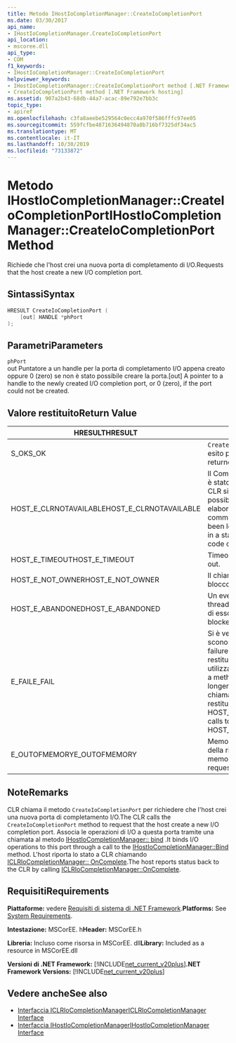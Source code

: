 ```yaml
---
title: Metodo IHostIoCompletionManager::CreateIoCompletionPort
ms.date: 03/30/2017
api_name:
- IHostIoCompletionManager.CreateIoCompletionPort
api_location:
- mscoree.dll
api_type:
- COM
f1_keywords:
- IHostIoCompletionManager::CreateIoCompletionPort
helpviewer_keywords:
- IHostIoCompletionManager::CreateIoCompletionPort method [.NET Framework hosting]
- CreateIoCompletionPort method [.NET Framework hosting]
ms.assetid: 907a2b43-68db-44a7-acac-89e792e7bb3c
topic_type:
- apiref
ms.openlocfilehash: c3fa8aeebe529564c0ecc4a970f586fffc97ee05
ms.sourcegitcommit: 559fcfbe4871636494870a8b716bf7325df34ac5
ms.translationtype: MT
ms.contentlocale: it-IT
ms.lasthandoff: 10/30/2019
ms.locfileid: "73133872"
---
```

# <a name="ihostiocompletionmanagercreateiocompletionport-method"></a><span data-ttu-id="87d2e-102">Metodo IHostIoCompletionManager::CreateIoCompletionPort</span><span class="sxs-lookup"><span data-stu-id="87d2e-102">IHostIoCompletionManager::CreateIoCompletionPort Method</span></span>
<span data-ttu-id="87d2e-103">Richiede che l'host crei una nuova porta di completamento di I/O.</span><span class="sxs-lookup"><span data-stu-id="87d2e-103">Requests that the host create a new I/O completion port.</span></span>  
  
## <a name="syntax"></a><span data-ttu-id="87d2e-104">Sintassi</span><span class="sxs-lookup"><span data-stu-id="87d2e-104">Syntax</span></span>  
  
```cpp  
HRESULT CreateIoCompletionPort (  
    [out] HANDLE *phPort  
);  
```  
  
## <a name="parameters"></a><span data-ttu-id="87d2e-105">Parametri</span><span class="sxs-lookup"><span data-stu-id="87d2e-105">Parameters</span></span>  
 `phPort`  
 <span data-ttu-id="87d2e-106">out Puntatore a un handle per la porta di completamento I/O appena creato oppure 0 (zero) se non è stato possibile creare la porta.</span><span class="sxs-lookup"><span data-stu-id="87d2e-106">[out] A pointer to a handle to the newly created I/O completion port, or 0 (zero), if the port could not be created.</span></span>  
  
## <a name="return-value"></a><span data-ttu-id="87d2e-107">Valore restituito</span><span class="sxs-lookup"><span data-stu-id="87d2e-107">Return Value</span></span>  
  
|<span data-ttu-id="87d2e-108">HRESULT</span><span class="sxs-lookup"><span data-stu-id="87d2e-108">HRESULT</span></span>|<span data-ttu-id="87d2e-109">Descrizione</span><span class="sxs-lookup"><span data-stu-id="87d2e-109">Description</span></span>|  
|-------------|-----------------|  
|<span data-ttu-id="87d2e-110">S_OK</span><span class="sxs-lookup"><span data-stu-id="87d2e-110">S_OK</span></span>|<span data-ttu-id="87d2e-111">`CreateIoCompletionPort` ha restituito un esito positivo.</span><span class="sxs-lookup"><span data-stu-id="87d2e-111">`CreateIoCompletionPort` returned successfully.</span></span>|  
|<span data-ttu-id="87d2e-112">HOST_E_CLRNOTAVAILABLE</span><span class="sxs-lookup"><span data-stu-id="87d2e-112">HOST_E_CLRNOTAVAILABLE</span></span>|<span data-ttu-id="87d2e-113">Il Common Language Runtime (CLR) non è stato caricato in un processo oppure CLR si trova in uno stato in cui non è possibile eseguire codice gestito o elaborare la chiamata correttamente.</span><span class="sxs-lookup"><span data-stu-id="87d2e-113">The common language runtime (CLR) has not been loaded into a process, or the CLR is in a state in which it cannot run managed code or process the call successfully.</span></span>|  
|<span data-ttu-id="87d2e-114">HOST_E_TIMEOUT</span><span class="sxs-lookup"><span data-stu-id="87d2e-114">HOST_E_TIMEOUT</span></span>|<span data-ttu-id="87d2e-115">Timeout della chiamata.</span><span class="sxs-lookup"><span data-stu-id="87d2e-115">The call timed out.</span></span>|  
|<span data-ttu-id="87d2e-116">HOST_E_NOT_OWNER</span><span class="sxs-lookup"><span data-stu-id="87d2e-116">HOST_E_NOT_OWNER</span></span>|<span data-ttu-id="87d2e-117">Il chiamante non è il proprietario del blocco.</span><span class="sxs-lookup"><span data-stu-id="87d2e-117">The caller does not own the lock.</span></span>|  
|<span data-ttu-id="87d2e-118">HOST_E_ABANDONED</span><span class="sxs-lookup"><span data-stu-id="87d2e-118">HOST_E_ABANDONED</span></span>|<span data-ttu-id="87d2e-119">Un evento è stato annullato mentre un thread bloccato o Fiber era in attesa su di esso.</span><span class="sxs-lookup"><span data-stu-id="87d2e-119">An event was canceled while a blocked thread or fiber was waiting on it.</span></span>|  
|<span data-ttu-id="87d2e-120">E_FAIL</span><span class="sxs-lookup"><span data-stu-id="87d2e-120">E_FAIL</span></span>|<span data-ttu-id="87d2e-121">Si è verificato un errore irreversibile sconosciuto.</span><span class="sxs-lookup"><span data-stu-id="87d2e-121">An unknown catastrophic failure occurred.</span></span> <span data-ttu-id="87d2e-122">Quando un metodo restituisce E_FAIL, CLR non è più utilizzabile all'interno del processo.</span><span class="sxs-lookup"><span data-stu-id="87d2e-122">When a method returns E_FAIL, the CLR is no longer usable within the process.</span></span> <span data-ttu-id="87d2e-123">Le chiamate successive ai metodi di hosting restituiscono HOST_E_CLRNOTAVAILABLE.</span><span class="sxs-lookup"><span data-stu-id="87d2e-123">Subsequent calls to hosting methods return HOST_E_CLRNOTAVAILABLE.</span></span>|  
|<span data-ttu-id="87d2e-124">E_OUTOFMEMORY</span><span class="sxs-lookup"><span data-stu-id="87d2e-124">E_OUTOFMEMORY</span></span>|<span data-ttu-id="87d2e-125">Memoria insufficiente per l'allocazione della risorsa richiesta.</span><span class="sxs-lookup"><span data-stu-id="87d2e-125">Not enough memory was available to allocate the requested resource.</span></span>|  
  
## <a name="remarks"></a><span data-ttu-id="87d2e-126">Note</span><span class="sxs-lookup"><span data-stu-id="87d2e-126">Remarks</span></span>  
 <span data-ttu-id="87d2e-127">CLR chiama il metodo `CreateIoCompletionPort` per richiedere che l'host crei una nuova porta di completamento I/O.</span><span class="sxs-lookup"><span data-stu-id="87d2e-127">The CLR calls the `CreateIoCompletionPort` method to request that the host create a new I/O completion port.</span></span> <span data-ttu-id="87d2e-128">Associa le operazioni di I/O a questa porta tramite una chiamata al metodo [IHostIoCompletionManager:: bind](../../../../docs/framework/unmanaged-api/hosting/ihostiocompletionmanager-bind-method.md) .</span><span class="sxs-lookup"><span data-stu-id="87d2e-128">It binds I/O operations to this port through a call to the [IHostIoCompletionManager::Bind](../../../../docs/framework/unmanaged-api/hosting/ihostiocompletionmanager-bind-method.md) method.</span></span> <span data-ttu-id="87d2e-129">L'host riporta lo stato a CLR chiamando [ICLRIoCompletionManager:: OnComplete](../../../../docs/framework/unmanaged-api/hosting/iclriocompletionmanager-oncomplete-method.md).</span><span class="sxs-lookup"><span data-stu-id="87d2e-129">The host reports status back to the CLR by calling [ICLRIoCompletionManager::OnComplete](../../../../docs/framework/unmanaged-api/hosting/iclriocompletionmanager-oncomplete-method.md).</span></span>  
  
## <a name="requirements"></a><span data-ttu-id="87d2e-130">Requisiti</span><span class="sxs-lookup"><span data-stu-id="87d2e-130">Requirements</span></span>  
 <span data-ttu-id="87d2e-131">**Piattaforme:** vedere [Requisiti di sistema di .NET Framework](../../../../docs/framework/get-started/system-requirements.md).</span><span class="sxs-lookup"><span data-stu-id="87d2e-131">**Platforms:** See [System Requirements](../../../../docs/framework/get-started/system-requirements.md).</span></span>  
  
 <span data-ttu-id="87d2e-132">**Intestazione:** MSCorEE. h</span><span class="sxs-lookup"><span data-stu-id="87d2e-132">**Header:** MSCorEE.h</span></span>  
  
 <span data-ttu-id="87d2e-133">**Libreria:** Incluso come risorsa in MSCorEE. dll</span><span class="sxs-lookup"><span data-stu-id="87d2e-133">**Library:** Included as a resource in MSCorEE.dll</span></span>  
  
 <span data-ttu-id="87d2e-134">**Versioni di .NET Framework:** [!INCLUDE[net_current_v20plus](../../../../includes/net-current-v20plus-md.md)]</span><span class="sxs-lookup"><span data-stu-id="87d2e-134">**.NET Framework Versions:** [!INCLUDE[net_current_v20plus](../../../../includes/net-current-v20plus-md.md)]</span></span>  
  
## <a name="see-also"></a><span data-ttu-id="87d2e-135">Vedere anche</span><span class="sxs-lookup"><span data-stu-id="87d2e-135">See also</span></span>

- [<span data-ttu-id="87d2e-136">Interfaccia ICLRIoCompletionManager</span><span class="sxs-lookup"><span data-stu-id="87d2e-136">ICLRIoCompletionManager Interface</span></span>](../../../../docs/framework/unmanaged-api/hosting/iclriocompletionmanager-interface.md)
- [<span data-ttu-id="87d2e-137">Interfaccia IHostIoCompletionManager</span><span class="sxs-lookup"><span data-stu-id="87d2e-137">IHostIoCompletionManager Interface</span></span>](../../../../docs/framework/unmanaged-api/hosting/ihostiocompletionmanager-interface.md)
